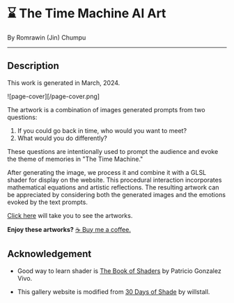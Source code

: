 # ⌛ The Time Machine AI Art

By Romrawin (Jin) Chumpu

---

## Description

This work is generated in March, 2024.

![page-cover][/page-cover.png]

The artwork is a combination of images generated prompts from two questions:

1. If you could go back in time, who would you want to meet?
2. What would you do differently?

These questions are intentionally used to prompt the audience and evoke the theme of memories in "The Time Machine."

After generating the image, we process it and combine it with a GLSL shader for display on the website. This procedural interaction incorporates mathematical equations and artistic reflections. The resulting artwork can be appreciated by considering both the generated images and the emotions evoked by the text prompts.


[Click here](https://the-time-machine-aiart.github.io/) will take you to see the artworks.

**Enjoy these artworks?** [☕ Buy me a coffee.](https://www.buymeacoffee.com/romrawinjp)

## Acknowledgement

- Good way to learn shader is [The Book of Shaders](https://thebookofshaders.com/) by Patricio Gonzalez Vivo.

- This gallery website is modified from [30 Days of Shade](http://30daysofshade.com/) by willstall.
